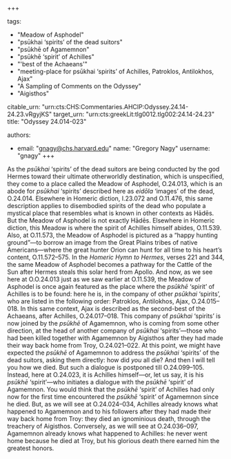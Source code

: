 +++

tags:
- "Meadow of Asphodel"
- "psūkhai ‘spirits’ of the dead suitors"
- "psūkhē of Agamemnon"
- "psūkhē ‘spirit’ of Achilles"
- "&#39;best of the Achaeans&#39;"
- "meeting-place for psūkhai ‘spirits’ of Achilles, Patroklos, Antilokhos, Ajax"
- "A Sampling of Comments on the Odyssey"
- "Aigisthos"

citable_urn: "urn:cts:CHS:Commentaries.AHCIP:Odyssey.24.14-24.23.vRgyjKS"
target_urn: "urn:cts:greekLit:tlg0012.tlg002:24.14-24.23"
title: "Odyssey 24.014-023"

authors:
- email: "gnagy@chs.harvard.edu"
  name: "Gregory Nagy"
  username: "gnagy"
+++

<p>As the <em>psūkhai</em> ‘spirits’ of the dead suitors are being conducted by the god Hermes toward their ultimate otherworldly destination, which is unspecified, they come to a place called the Meadow of Asphodel, O.24.013, which is an abode for <em>psūkhai</em> ‘spirits’ described here as <em>eidōla</em> ‘images’ of the dead, O.24.014. Elsewhere in Homeric diction, I.23.072 and O.11.476, this same description applies to disembodied spirits of the dead who populate a mystical place that resembles what is known in other contexts as Hādēs. But the Meadow of Asphodel is not exactly Hādēs. Elsewhere in Homeric diction, this Meadow is where the spirit of Achilles himself abides, O.11.539. Also, at O.11.573, the Meadow of Asphodel is pictured as a “happy hunting ground”—to borrow an image from the Great Plains tribes of native Americans—where the great hunter Orion can hunt for all time to his heart’s content, O.11.572–575. In the <em>Homeric Hymn to Hermes</em>, verses 221 and 344, the same Meadow of Asphodel becomes a pathway for the Cattle of the Sun after Hermes steals this solar herd from Apollo. And now, as we see here at O.O.24.013 just as we saw earlier at O.11.539, the Meadow of Asphodel is once again featured as the place where the <em>psūkhē</em> ‘spirit’ of Achilles is to be found: here he is, in the company of other <em>psūkhai</em> ‘spirits’, who are listed in the following order: Patroklos, Antilokhos, Ajax, O.24.015–018. In this same context, Ajax is described as the second-best of the Achaeans, after Achilles, O.24.017–018. This company of <em>psūkhai</em> ‘spirits’ is now joined by the <em>psūkhē</em> of Agamemnon, who is coming from some other direction, at the head of another company of <em>psūkhai</em> ‘spirits’—those who had been killed together with Agamemnon by Aigisthos after they had made their way back home from Troy, O.24.021–022. At this point, we might have expected the <em>psūkhē</em> of Agamemnon to address the <em>psūkhai</em> ‘spirits’ of the dead suitors, asking them directly: how did <em>you</em> all die? And then I will tell you how we died. But such a dialogue is postponed till O.24.099–105. Instead, here at O.24.023, it is Achilles himself—or, let us say, it is his <em>psūkhē</em> ‘spirit’—who initiates a dialogue with the <em>psūkhē</em> ‘spirit’ of Agamemnon. You would think that the <em>psūkhē</em> ‘spirit’ of Achilles had only now for the first time encountered the <em>psūkhē</em> ‘spirit’ of Agamemnon since he died. But, as we will see at O.24.024–034, Achilles already knows what happened to Agamemnon and to his followers after they had made their way back home from Troy: they died an ignominious death, through the treachery of Aigisthos. Conversely, as we will see at O.24.036–097, Agamemnon already knows what happened to Achilles: he never went home because he died at Troy, but his glorious death there earned him the greatest honors.  </p>